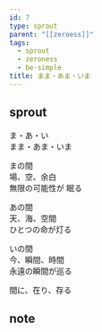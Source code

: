```yaml
---
id: 7
type: sprout
parent: "[[zeroess]]"
tags:
  - sprout
  - zeroness
  - be-simple
title: まま・あま・いま
---
```

## sprout
ま・あ・い  
まま・あま・いま

まの間  
場、空、余白  
無限の可能性が 眠る

あの間  
天、海、空間  
ひとつの命が灯る

いの間  
今、瞬間、時間  
永遠の瞬間が巡る

間に、在り、存る
## note

